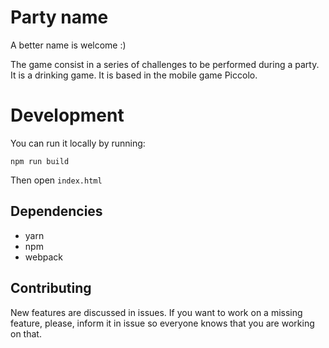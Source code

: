 # Party name
A better name is welcome :)

The game consist in a series of challenges to be performed during a party. It is a drinking game. 
It is based in the mobile game Piccolo. 

# Development

You can run it locally by running:
```
npm run build
```

Then open `index.html`

## Dependencies

- yarn
- npm
- webpack

## Contributing

New features are discussed in issues. If you want to work on a missing feature, please, inform it in issue so everyone knows that you are working on that.
  
